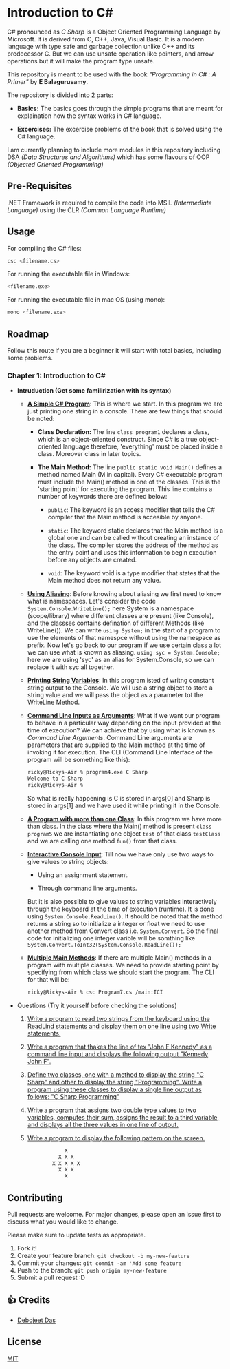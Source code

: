 # Introduction to C#

C# pronounced as _C Sharp_ is a Object Oriented Programming Language by Microsoft. It is derived from C, C++, Java, Visual Basic. It is a modern language with type safe and garbage collection unlike C++ and its predecessor C. But we can use unsafe operation like pointers, and arrow operations but it will make the program type unsafe.

This repository is meant to be used with the book _"Programming in C# : A Primer"_ by **E Balagurusamy**.

The repository is divided into 2 parts:

- **Basics:** The basics goes through the simple programs that are meant for explaination how the syntax works in C# language.

- **Excercises:** The excercise problems of the book that is solved using the C# language.

I am currently planning to include more modules in this repository including DSA _(Data Structures and Algorithms)_ which has some flavours of OOP _(Objected Oriented Programming)_

## Pre-Requisites

.NET Framework is required to compile the code into MSIL _(Intermediate Language)_ using the CLR _(Common Language Runtime)_

## Usage

For compiling the C# files:

```sh
csc <filename.cs>
```

For running the executable file in Windows:

```sh
<filename.exe>
```

For running the executable file in mac OS (using mono):

```sh
mono <filename.exe>
```

## Roadmap

Follow this route if you are a beginner it will start with total basics, including some problems.

### Chapter 1: Introduction to C#

- **Intruduction (Get some familirization with its syntax)**

  - **[A Simple C# Program](./Tests/Chapter_3/Program1.cs)**: This is where we start. In this program we are just printing one string in a console. There are few things that should be noted:

	- **Class Declaration:** The line `class program1` declares a class, which is an object-oriented construct. Since C# is a true object-oriented language therefore, 'everything' must be placed inside a class. Moreover class in later topics.

	- **The Main Method:** The line `public static void Main()` defines a method named Main (M in capital). Every C# executable program must include the Main() method in one of the classes. This is the 'starting point' for executing the program. This line contains a number of keywords there are defined below:

		- `public`: The keyword is an access modifier that tells the C# compiler that the Main method is accesible by anyone.

		- `static`: The keyword static declares that the Main method is a global one and can be called without creating an instance of the class. The compiler stores the address of the method as the entry point and uses this information to begin execution before any objects are created.

		- `void`: The keyword void is a type modifier that states that the Main method does not return any value.

  - **[Using Aliasing](./Tests/Chapter_3/Program2.cs)**: Before knowing about aliasing we first need to know what is namespaces. Let's consider the code `System.Console.WriteLine();` here System is a namespace (scope/library) where different classes are present (like Console), and the classses contains defination of different Methods (like WriteLine()). We can write `using System;` in the start of a program to use the elements of that namespce without using the namespace as prefix. Now let's go back to our program if we use certain class a lot we can use what is known as aliasing. `using syc = System.Console;` here we are using 'syc' as an alias for System.Console, so we can replace it with syc all together.

  - **[Printing String Variables](./Tests/Chapter_3/Program3.cs)**: In this program isted of writng constant string output to the Console. We will use a string object to store a string value and we will pass the object as a parameter tot the WriteLine Method.
  
  - **[Command Line Inputs as Arguments](./Tests/Chapter_3/Program4.cs)**: What if we want our program to behave in a particular way depending on the input provided at the time of execution? We can achieve that by using what is known as *Command Line Arguments*. Command Line arguments are parameters that are supplied to the Main method at the time of invoking  it for execution. The CLI (Command Line Interface of the program will be something like this): 
  	```sh
  	ricky@Rickys-Air % program4.exe C Sharp
	Welcome to C Sharp
	ricky@Rickys-Air %
  	```
	So what is really happening is C is stored in args[0] and Sharp is stored in args[1] and we have used it while printing it in the Console.

  - **[A Program with more than one Class](./Tests/Chapter_3/Program5.cs)**: In this program we have more than class. In the class where the Main() method is present `class program5` we are instantiating one object `test` of that class `testClass` and we are calling one method `fun()` from that class.

  - **[Interactive Console Input](./Tests/Chapter_3/Program6.cs)**: Till now we have only use two ways to give values to string objects:

	- Using an assignment statement.

	- Through command line arguments.

	But it is also possible to give values to string variables interactively through the keyboard at the time of execution (runtime). It is done using `System.Console.ReadLine()`. It should be noted that the method returns a string so to initialize a integer or float we need to use another method from Convert class i.e. `System.Convert`. So the final code for initializing one integer varible will be somthing like `System.Convert.ToInt32(System.Console.ReadLine());`

  - **[Multiple Main Methods](./Tests/Chapter_3/Program7.cs)**: If there are multiple Main() methods in a program with multiple classes. We need to provide starting point by specifying from which class we should start the program. The CLI for that will be:
	```sh
	ricky@Rickys-Air % csc Program7.cs /main:ICI
	```
- Questions (Try it yourself before checking the solutions)
	1. [Write a program to read two strings from the keyboard using the ReadLind statements and display them on one line using two Write statements.](./Chapter_3/3_1.cs)

	2. [Write a program that thakes the line of tex "John F Kennedy" as a command line input and displays the following output "Kennedy John F".](./Chapter_3/3_2.cs)

	3. [Define two classes, one with a method to display the string "C Sharp" and other to display the string "Programming". Write a program using these classes to display a single line output as follows: "C Sharp Programming"](./Chapter_3/3_3.cs)

	4. [Write a program that assigns two double type values to two variables, computes their sum, assigns the result to a third variable, and displays all the three values in one line of output.](./Chapter_3/3_4.cs)

	5. [Write a program to display the following pattern on the screen.](./Chapter_3/3_5.cs)
		```sh
				    X
				  X X X
				X X X X X
				  X X X
				    X
		```

## Contributing

Pull requests are welcome. For major changes, please open an issue first to discuss what you would like to change.

Please make sure to update tests as appropriate.

1. Fork it!
2. Create your feature branch: `git checkout -b my-new-feature`
3. Commit your changes: `git commit -am 'Add some feature'`
4. Push to the branch: `git push origin my-new-feature`
5. Submit a pull request :D

## :+1: Credits

- [Debojeet Das](https://rickydebojeet.github.io)

## License

[MIT](https://choosealicense.com/licenses/mit/)
